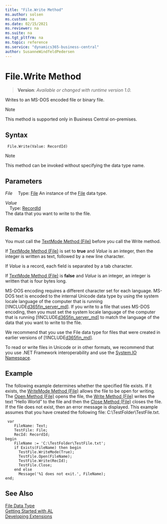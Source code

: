 ```yaml
---
title: "File.Write Method"
ms.author: solsen
ms.custom: na
ms.date: 02/15/2021
ms.reviewer: na
ms.suite: na
ms.tgt_pltfrm: na
ms.topic: reference
ms.service: "dynamics365-business-central"
author: SusanneWindfeldPedersen
---
```

[//]: # (START>DO_NOT_EDIT)
[//]: # (IMPORTANT:Do not edit any of the content between here and the END>DO_NOT_EDIT.)
[//]: # (Any modifications should be made in the .xml files in the ModernDev repo.)
# File.Write Method
> **Version**: _Available or changed with runtime version 1.0._

Writes to an MS-DOS encoded file or binary file.

> [!NOTE]
> This method is supported only in Business Central on-premises.

## Syntax
```
 File.Write(Value: RecordId)
```
> [!NOTE]
> This method can be invoked without specifying the data type name.
## Parameters
*File*
&emsp;Type: [File](file-data-type.md)
An instance of the [File](file-data-type.md) data type.

*Value*  
&emsp;Type: [RecordId](../recordid/recordid-data-type.md)  
The data that you want to write to the file.  



[//]: # (IMPORTANT: END>DO_NOT_EDIT)

## Remarks  
 You must call the [TextMode Method \(File\)](../../methods-auto/file/file-textmode-method.md) before you call the Write method.  
  
 If [TextMode Method \(File\)](../../methods-auto/file/file-textmode-method.md) is set to **true** and *Value* is an integer, then the integer is written as text, followed by a new line character.  
  
 If *Value* is a record, each field is separated by a tab character.  
  
 If [TextMode Method \(File\)](../../methods-auto/file/file-textmode-method.md) is **false** and *Value* is an integer, an integer is written that is four bytes long.  
  
 MS-DOS encoding requires a different character set for each language. MS-DOS text is encoded to the internal Unicode data type by using the system locale language of the computer that is running [!INCLUDE[d365fin_server_md](../../includes/d365fin_server_md.md)]. If you write to a file that uses MS-DOS encoding, then you must set the system locale language of the computer that is running [!INCLUDE[d365fin_server_md](../../includes/d365fin_server_md.md)] to match the language of the data that you want to write to the file.  
  
 We recommend that you use the File data type for files that were created in earlier versions of [!INCLUDE[d365fin_md](../../includes/d365fin_md.md)].  
  
 To read or write files in Unicode or in other formats, we recommend that you use .NET Framework interoperability and use the [System.IO Namespace](https://go.microsoft.com/fwlink/?LinkId=262250).  
  
## Example  
 The following example determines whether the specified file exists. If it exists, the [WriteMode Method \(File\)](../../methods-auto/file/file-writemode-method.md) allows the file to be open for writing. The [Open Method \(File\)](../../methods-auto/file/file-open-method.md) opens the file, the [Write Method \(File\)](../../methods/devenv-write-method-file.md) writes the text “Hello World” to the file and then the [Close Method \(File\)](../../methods-auto/file/file-close-method.md) closes the file. If the file does not exist, then an error message is displayed. This example assumes that you have created the following file: C:\\TestFolder\\TestFile.txt. 
  
```
 var
    FileName: Text;
    TestFile: File;
    RecId: RecordId;
begin
    FileName := 'C:\TestFolder\TestFile.txt';  
    if Exists(FileName) then begin
      TestFile.WriteMode(True);  
      TestFile.Open(FileName);  
      TestFile.Write(RecId);  
      TestFile.Close;  
    end else 
      Message('%1 does not exit.', FileName);
end;
```  
  

## See Also
[File Data Type](file-data-type.md)  
[Getting Started with AL](../../devenv-get-started.md)  
[Developing Extensions](../../devenv-dev-overview.md)